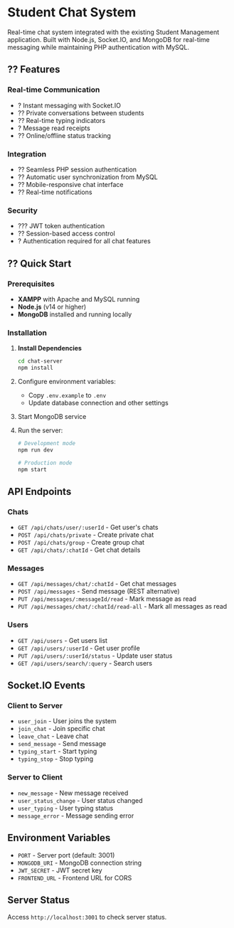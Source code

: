 # Student Chat System

Real-time chat system integrated with the existing Student Management application. Built with Node.js, Socket.IO, and MongoDB for real-time messaging while maintaining PHP authentication with MySQL.

## ?? Features

### Real-time Communication
- ? Instant messaging with Socket.IO
- ?? Private conversations between students
- ?? Real-time typing indicators
- ? Message read receipts
- ?? Online/offline status tracking

### Integration
- ?? Seamless PHP session authentication
- ?? Automatic user synchronization from MySQL
- ?? Mobile-responsive chat interface
- ?? Real-time notifications

### Security
- ??? JWT token authentication
- ?? Session-based access control
- ? Authentication required for all chat features

## ?? Quick Start

### Prerequisites
- **XAMPP** with Apache and MySQL running
- **Node.js** (v14 or higher) 
- **MongoDB** installed and running locally

### Installation

1. **Install Dependencies**
   ```bash
   cd chat-server
   npm install
   ```

3. Configure environment variables:
   - Copy `.env.example` to `.env`
   - Update database connection and other settings

4. Start MongoDB service

5. Run the server:
   ```bash
   # Development mode
   npm run dev
   
   # Production mode
   npm start
   ```

## API Endpoints

### Chats
- `GET /api/chats/user/:userId` - Get user's chats
- `POST /api/chats/private` - Create private chat
- `POST /api/chats/group` - Create group chat
- `GET /api/chats/:chatId` - Get chat details

### Messages
- `GET /api/messages/chat/:chatId` - Get chat messages
- `POST /api/messages` - Send message (REST alternative)
- `PUT /api/messages/:messageId/read` - Mark message as read
- `PUT /api/messages/chat/:chatId/read-all` - Mark all messages as read

### Users
- `GET /api/users` - Get users list
- `GET /api/users/:userId` - Get user profile
- `PUT /api/users/:userId/status` - Update user status
- `GET /api/users/search/:query` - Search users

## Socket.IO Events

### Client to Server
- `user_join` - User joins the system
- `join_chat` - Join specific chat
- `leave_chat` - Leave chat
- `send_message` - Send message
- `typing_start` - Start typing
- `typing_stop` - Stop typing

### Server to Client
- `new_message` - New message received
- `user_status_change` - User status changed
- `user_typing` - User typing status
- `message_error` - Message sending error

## Environment Variables

- `PORT` - Server port (default: 3001)
- `MONGODB_URI` - MongoDB connection string
- `JWT_SECRET` - JWT secret key
- `FRONTEND_URL` - Frontend URL for CORS

## Server Status

Access `http://localhost:3001` to check server status.
